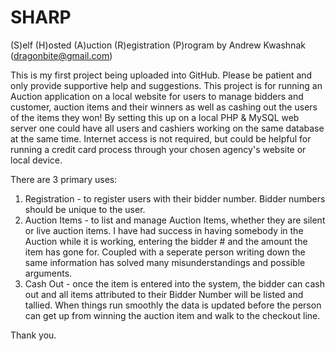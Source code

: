 # SHARP
(S)elf (H)osted (A)uction (R)egistration (P)rogram by Andrew Kwashnak (dragonbite@gmail.com)

This is my first project being uploaded into GitHub. Please be patient and only provide supportive help and suggestions. 
This project is for running an Auction application on a local website for users to manage bidders and customer, auction items and their winners as well as cashing out the users of the items they won!
By setting this up on a local PHP & MySQL web server one could have all users and cashiers working on the same database at the same time. Internet access is not required, but could be helpful for running a credit card process through your chosen agency's website or local device.

There are 3 primary uses:
  1. Registration - to register users with their bidder number. Bidder numbers should be unique to the user.
  2. Auction Items - to list and manage Auction Items, whether they are silent or live auction items.  I have had success in having somebody in the Auction while it is working, entering the bidder # and the amount the item has gone for.  Coupled with a seperate person writing down the same information has solved many misunderstandings and possible arguments.
  3. Cash Out - once the item is entered into the system, the bidder can cash out and all items attributed to their Bidder Number will be listed and tallied.  When things run smoothly the data is updated before the person can get up from winning the auction item and walk to the checkout line.

Thank you.
